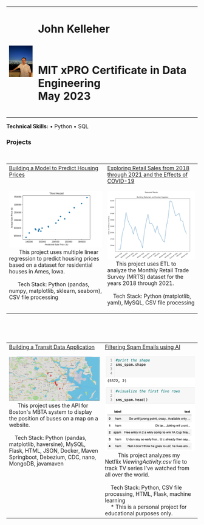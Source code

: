 <!-- # jfkelleher96.github.io -->
<table>
  <tr>
    <td><img src="IMG_0859.JPG" width='100'/></td>
    <td><h1>John Kelleher</h1>
      <h1>MIT xPRO Certificate in Data Engineering<br> May 2023</h1>
      </td>
  </tr>
</table>
<b>Technical Skills:</b> &#x2022; Python &#x2022; SQL <br>
<h3 text-align:center>Projects</h3>
<table>
  <tr VALIGN=TOP>
    <td><a href="https://github.com/jfkelleher96/Predicting-Housing-Prices">Building a Model to Predict Housing Prices </a><br><br>
    <img src="PredictingHousingPrices.png" width='300'/><br>  
    This project uses multiple linear regression to predict housing prices based on a dataset for residential houses in Ames, Iowa.<br>
    <br>
      Tech Stack: Python (pandas, numpy, matplotlib, sklearn, seaborn), CSV file processing<br></td>
    <td><a href="https://github.com/jfkelleher96/Retail-Sales-Analysis-through-Covid">Exploring Retail Sales from 2018 through 2021 and the Effects of COVID-19</a><br>
     <img src="BuildingMaterialsSalesCovid.png" width='300'/><br>
      This project uses ETL to analyze the Monthly Retail Trade Survey (MRTS) dataset for the years 2018 through 2021.<br>
      <br>
    Tech Stack: Python (matplotlib, yaml), MySQL, CSV file processing<br>
      </td>
  </tr>
  </table>
 
  <table>
    <tr VALIGN=TOP>
    <td><a href="https://github.com/jfkelleher96/MBTA-Project">Building a Transit Data Application </a><br>
    <img src="MBTA.png" width='300'/><br>
      This project uses the API for Boston's MBTA system to display the position of buses on a map on a website.<br>
    <br>
    Tech Stack: Python (pandas, matplotlib, haversine), MySQL, Flask, HTML, JSON, Docker, Maven Springboot, Debezium, CDC, nano, MongoDB, javamaven<br>
    </td>
    <td><a href="https://github.com/jfkelleher96/Machine-Learning/blob/main/README.md">Filtering Spam Emails using AI</a><br>
    <img src="Spam.png" width='300'/><br>  
      This project analyzes my Netflix <i>ViewingActivity.csv</i> file to track TV series I've watched from all over the world.<br>
    <br>
    Tech Stack: Python, CSV file processing, HTML, Flask, machine learning<br>
    * This is a personal project for educational purposes only.
    </td>
  </tr>
</table>
